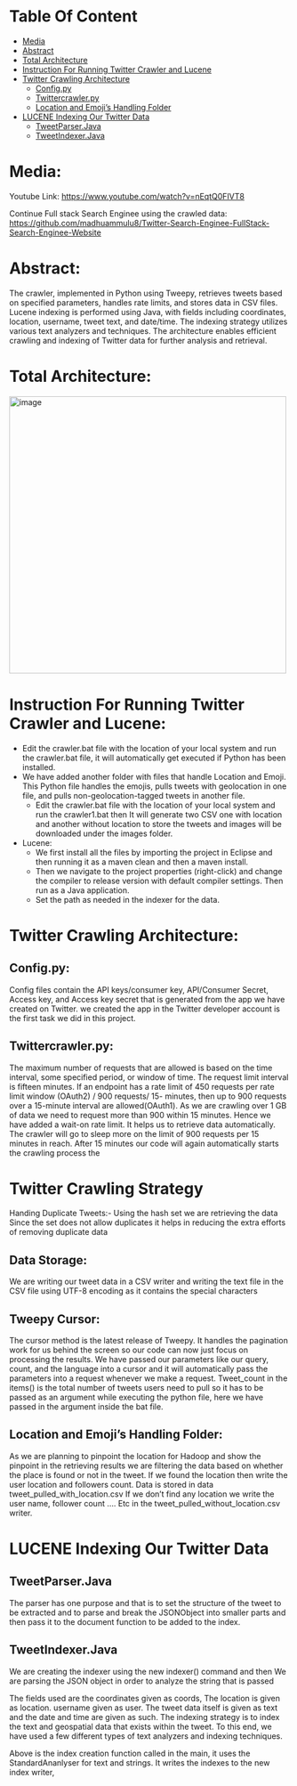 # Table Of Content
 * [Media](#Media)
 * [Abstract](#Abstract)
 * [Total Architecture](#Total-Architecture)
 * [Instruction For Running Twitter Crawler and Lucene](#Instruction-For-Running-Twitter-Crawler-and-Lucene)
 * [Twitter Crawling Architecture](#Twitter-Crawling-Architecture)
   * [Config.py](##Config.py)
   * [Twittercrawler.py](#Twittercrawler.py)
   * [Location and Emoji’s Handling Folder](#Location-and-Emoji’s-Handling-Folder)
 * [LUCENE Indexing Our Twitter Data](#LUCENE-Indexing-Our-Twitter-Data)
   * [TweetParser.Java](#TweetParser.Java)
   * [TweetIndexer.Java](#TweetIndexer.Java)


Media: 
============

Youtube Link: https://www.youtube.com/watch?v=nEqtQ0FIVT8

Continue Full stack Search Enginee using the crawled data: https://github.com/madhuammulu8/Twitter-Search-Enginee-FullStack-Search-Enginee-Website

Abstract:
============

The crawler, implemented in Python using Tweepy, retrieves tweets based on specified parameters, handles rate limits, and stores data in CSV files. Lucene indexing is performed using Java, with fields including coordinates, location, username, tweet text, and date/time. The indexing strategy utilizes various text analyzers and techniques. The architecture enables efficient crawling and indexing of Twitter data for further analysis and retrieval.

# Total Architecture:

<img width="498" alt="image" src="https://github.com/madhuammulu8/Twitter-search-Enginee-Crawling-and-Indexing/assets/65707202/672d2f45-f059-438a-aab1-a6afd556ac93">


# Instruction For Running Twitter Crawler and Lucene:

* Edit the crawler.bat file with the location of your local system and run the crawler.bat file, it will automatically get executed if Python has been installed.
* We have added another folder with files that handle Location and Emoji. This Python file handles the emojis, pulls tweets with geolocation in one file, and pulls non-geolocation-tagged tweets in another file.
   * Edit the crawler.bat file with the location of your local system and run the crawler1.bat then It will generate two CSV one with location and another without location to store the tweets and images will be downloaded under the images folder.
* Lucene: 
   * We first install all the files by importing the project in Eclipse and then running it as a maven clean and then a maven install.
   * Then we navigate to the project properties (right-click) and change the compiler to release version with default compiler settings. Then run as a Java application.
   * Set the path as needed in the indexer for the data.

# Twitter Crawling Architecture: 

## Config.py:
 Config files contain the API keys/consumer key, API/Consumer Secret, Access key, and Access key secret that is generated from the app we have created on Twitter. we created the app in the Twitter developer account is the first task we did in this project.

## Twittercrawler.py: 
The maximum number of requests that are allowed is based on the time interval, some specified period, or window of time. The request limit interval is fifteen minutes. If an endpoint has a rate limit of 450 requests per rate limit window (OAuth2) /  900 requests/ 15- minutes, then up to 900 requests over a 15-minute interval are allowed(OAuth1). 
As we are crawling over 1 GB of data we need to request more than 900 within 15 minutes. Hence we have added a wait-on rate limit. It helps us to retrieve data automatically. The crawler will go to sleep more on the limit of 900 requests per 15 minutes in reach. After 15 minutes our code will again automatically starts the crawling process the 

# Twitter Crawling Strategy

Handing Duplicate Tweets:-
Using the hash set we are retrieving the data Since the set does not allow duplicates it helps in reducing the extra efforts of removing duplicate data

## Data Storage:
We are writing our tweet data in a CSV writer and writing the text file in the CSV file using UTF-8 encoding as it contains the special characters

## Tweepy Cursor:
The cursor method is the latest release of Tweepy. It handles the pagination work for us behind the screen so our code can now just focus on processing the results. We have passed our parameters like our query, count, and the language into a cursor and it will automatically pass the parameters into a request whenever we make a request. Tweet_count in the items() is the total number of tweets users need to pull so it has to be passed as an argument while executing the python file, here we have passed in the argument inside the bat file.

## Location and Emoji’s Handling Folder:
As we are planning to pinpoint the location for Hadoop and show the pinpoint in the retrieving results we are filtering the data based on whether the place is found or not in the tweet. If we found the location then write the user location and followers count. Data is stored in data tweet_pulled_with_location.csv 
If we don’t find any location we write the user name, follower count …. Etc in the tweet_pulled_without_location.csv writer.

# LUCENE Indexing Our Twitter Data

## TweetParser.Java
The parser has one purpose and that is to set the structure of the tweet to be extracted and to parse and break the JSONObject into smaller parts and then pass it to the document function to be added to the index.

## TweetIndexer.Java
We are creating the indexer using the new indexer() command and then We are parsing the JSON object in order to analyze the string that is passed 

The fields used are the coordinates given as coords, The location is given as location. username given as user. The tweet data itself is given as text and the date and time are given as such. The indexing strategy is to index the text and geospatial data that exists within the tweet. To this end, we have used a few different types of text analyzers and indexing techniques.

Above is the index creation function called in the main, it uses the StandardAnanlyser for text and strings. It writes the indexes to the new index writer,
